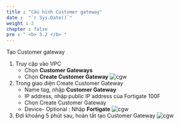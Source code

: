 ```yaml
---
title : "Cấu hình Customer gateway"
date :  "`r Sys.Date()`" 
weight : 2
chapter : false
pre : " <b> 3.2 </b> "
---
```

Tạo Customer gateway
1.	Truy cập vào VPC
    + Chọn **Customer Gateways**
    + Chọn **Create Customer Gateway**
![cgw](/images/3.connect/CGW1.png)
2. Trong giao diện Create Customer Gateway
    + Name tag, nhập **Customer Gateway**
    + IP address, nhập public IP address của Fortigate 100F
    + Chọn Create Customer Gateway
    + Device- Optional : Nhập **Fortigate**
![cgw](/images/3.connect/CGW2.png)
3.	Đợi khoảng 5 phút sau, hoàn tất tạo Customer Gateway
![cgw](/images/3.connect/CGW3.png)